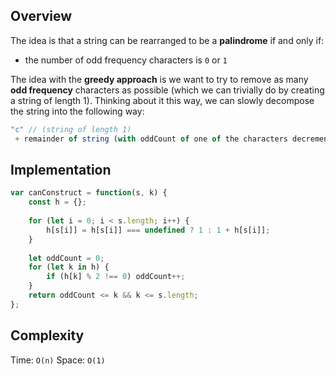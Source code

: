 ## Overview
The idea is that a string can be rearranged to be a **palindrome** if and only if: 

* the number of odd frequency characters is `0` or `1`

The idea with the **greedy approach** is we want to try to remove as many **odd frequency** characters as possible (which we can trivially do by creating a string of length 1). Thinking about it this way, we can slowly decompose the string into the following way: 

```js
"c" // (string of length 1)
 + remainder of string (with oddCount of one of the characters decremented) 
```

## Implementation
```js
var canConstruct = function(s, k) {
    const h = {}; 
    
    for (let i = 0; i < s.length; i++) {
        h[s[i]] = h[s[i]] === undefined ? 1 : 1 + h[s[i]]; 
    }
    
    let oddCount = 0; 
    for (let k in h) {
        if (h[k] % 2 !== 0) oddCount++; 
    }
    return oddCount <= k && k <= s.length; 
};
```

## Complexity
Time: `O(n)`
Space: `O(1)`
